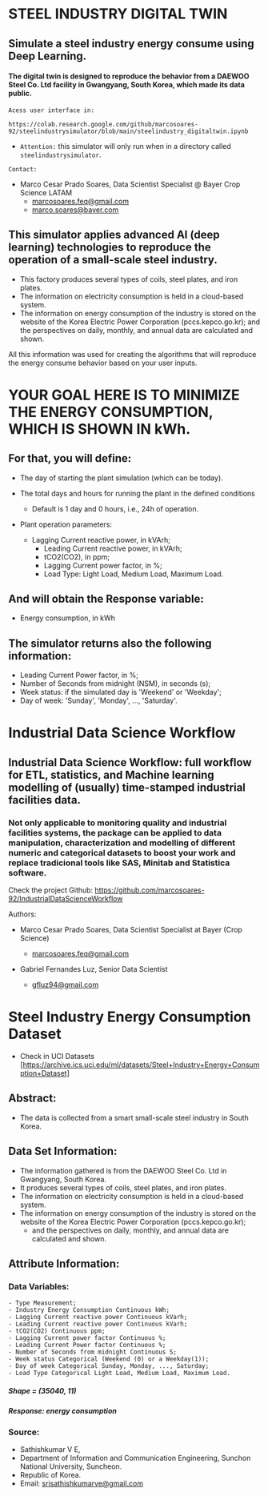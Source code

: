 # STEEL INDUSTRY DIGITAL TWIN
## Simulate a steel industry energy consume using Deep Learning.

#### The digital twin is designed to reproduce the behavior from a DAEWOO Steel Co. Ltd facility in Gwangyang, South Korea, which made its data public.


`Acess user interface in:`

	https://colab.research.google.com/github/marcosoares-92/steelindustrysimulator/blob/main/steelindustry_digitaltwin.ipynb


- `Attention:` this simulator will only run when in a directory called `steelindustrysimulator`.

`Contact:`
- Marco Cesar Prado Soares, Data Scientist Specialist @ Bayer Crop Science LATAM
	- marcosoares.feq@gmail.com
	- marco.soares@bayer.com

## This simulator applies advanced AI (deep learning) technologies to reproduce the operation of a small-scale steel industry.

- This factory produces several types of coils, steel plates, and iron plates. 
- The information on electricity consumption is held in a cloud-based system. 
- The information on energy consumption of the industry is stored on the website of the Korea Electric Power Corporation (pccs.kepco.go.kr); and the perspectives on daily, monthly, and annual data are calculated and shown.

All this information was used for creating the algorithms that will reproduce the energy consume behavior based on your user inputs.

# YOUR GOAL HERE IS TO MINIMIZE THE ENERGY CONSUMPTION, WHICH IS SHOWN IN kWh.

## For that, you will define:
- The day of starting the plant simulation (which can be today).
- The total days and hours for running the plant in the defined conditions
	- Default is 1 day and 0 hours, i.e., 24h of operation.
        
- Plant operation parameters:
	- Lagging Current reactive power, in kVArh; 
        - Leading Current reactive power, in kVArh; 
        - tCO2(CO2), in ppm; 
        - Lagging Current power factor, in %;
        - Load Type: Light Load, Medium Load, Maximum Load.

## And will obtain the Response variable:
- Energy consumption, in kWh

## The simulator returns also the following information:
- Leading Current Power factor, in %; 
- Number of Seconds from midnight (NSM), in seconds (s); 
- Week status: if the simulated day is 'Weekend' or 'Weekday'; 
- Day of week: 'Sunday', 'Monday', ..., 'Saturday'. 


# Industrial Data Science Workflow
## Industrial Data Science Workflow: full workflow for ETL, statistics, and Machine learning modelling of (usually) time-stamped industrial facilities data.
### Not only applicable to monitoring quality and industrial facilities systems, the package can be applied to data manipulation, characterization and modelling of different numeric and categorical datasets to boost your work and replace tradicional tools like SAS, Minitab and Statistica software.

Check the project Github: https://github.com/marcosoares-92/IndustrialDataScienceWorkflow

Authors:
- Marco Cesar Prado Soares, Data Scientist Specialist at Bayer (Crop Science)
  - marcosoares.feq@gmail.com

- Gabriel Fernandes Luz, Senior Data Scientist
  - gfluz94@gmail.com


# Steel Industry Energy Consumption Dataset
- Check in UCI Datasets [https://archive.ics.uci.edu/ml/datasets/Steel+Industry+Energy+Consumption+Dataset]

## Abstract: 
- The data is collected from a smart small-scale steel industry in South Korea. 

## Data Set Information:
- The information gathered is from the DAEWOO Steel Co. Ltd in Gwangyang, South Korea. 
- It produces several types of coils, steel plates, and iron plates. 
- The information on electricity consumption is held in a cloud-based system. 
- The information on energy consumption of the industry is stored on the website of the Korea Electric Power Corporation (pccs.kepco.go.kr); 
	- and the perspectives on daily, monthly, and annual data are calculated and shown.

## Attribute Information: 
### Data Variables:
 
	- Type Measurement; 
	- Industry Energy Consumption Continuous kWh; 
	- Lagging Current reactive power Continuous kVarh; 
	- Leading Current reactive power Continuous kVarh; 
	- tCO2(CO2) Continuous ppm; 
	- Lagging Current power factor Continuous %; 
	- Leading Current Power factor Continuous %; 
	- Number of Seconds from midnight Continuous S; 
	- Week status Categorical (Weekend (0) or a Weekday(1)); 
	- Day of week Categorical Sunday, Monday, ..., Saturday; 
	- Load Type Categorical Light Load, Medium Load, Maximum Load.

##### Shape = (35040, 11)
##### Response: energy consumption

### Source:
 - Sathishkumar V E,
 - Department of Information and Communication Engineering, Sunchon National University, Suncheon.
 - Republic of Korea.
 - Email: srisathishkumarve@gmail.com
